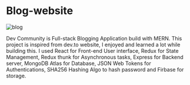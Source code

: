 # Blog-website

![blog](https://user-images.githubusercontent.com/73209159/133986462-cbc11916-d2e0-428b-988e-46f46e6b6ba1.jpg)

Dev Community is Full-stack Blogging Application build with MERN. This project is inspired from dev.to website, I enjoyed and learned a lot while building this. I used React for Front-end User interface, Redux for State Management, Redux thunk for Asynchronous tasks, Express for Backend server, MongoDB Atlas for Database, JSON Web Tokens for Authentications, SHA256 Hashing Algo to hash password and Firbase for storage.
